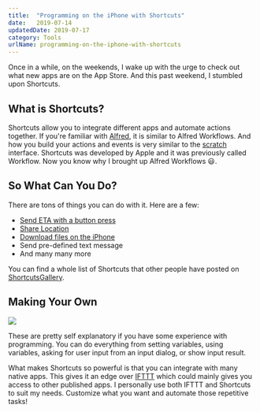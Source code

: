 ```yaml
---
title:  "Programming on the iPhone with Shortcuts"
date:   2019-07-14
updatedDate: 2019-07-17
category: Tools
urlName: programming-on-the-iphone-with-shortcuts
---
```


Once in a while, on the weekends, I wake up with the urge to check out
what new apps are on the App Store.
And this past weekend, I stumbled upon Shortcuts.

## What is Shortcuts?

Shortcuts allow you to integrate different apps and automate actions together.
If you're familiar with [Alfred](https://www.alfredapp.com/), it is similar
to Alfred Workflows. And how you build your actions and events is very
similar to the [scratch](https://scratch.mit.edu/) interface.
Shortcuts was developed by Apple and it was previously called Workflow.
Now you know why I brought up Alfred Workflows 😃.

## So What Can You Do?

There are tons of things you can do with it. Here are a few:

* [Send ETA with a button press](https://www.icloud.com/shortcuts/61b2a783fd9d4b10b8832e0ee5bd77b5)
* [Share Location](https://www.icloud.com/shortcuts/fd6eb0568bcc45c9b6d962d206f2b3da)
* [Download files on the iPhone](https://shortcutsgallery.com/shortcuts/ios-download-manager/)
* Send pre-defined text message
* And many many more

You can find a whole list of Shortcuts that other people have posted on
[ShortcutsGallery](https://shortcutsgallery.com/).

## Making Your Own

<div class='center'>
    <img src='/media/images/shortcuts_send_eta.png'>
</div>

These are pretty self explanatory if you have some
experience with programming. You can do everything
from setting variables, using variables, asking for
user input from an input dialog, or show input result.

What makes Shortcuts so powerful is that you can integrate with many native apps.
This gives it an edge over [IFTTT](https://ifttt.com/) which could
mainly gives you access to other published apps.
I personally use both IFTTT and Shortcuts to suit my needs.
Customize what you want and automate those repetitive tasks!